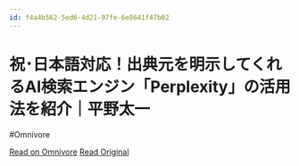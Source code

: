 ```yaml
---
id: f4a4b562-5ed6-4d21-97fe-6e8641f47b02
---
```


# 祝･日本語対応！出典元を明示してくれるAI検索エンジン「Perplexity」の活用法を紹介｜平野太一
#Omnivore

[Read on Omnivore](https://omnivore.app/me/ai-perplexity-19030a8e45e)
[Read Original](https://note.com/yriica/n/n2359ea774c4d)


